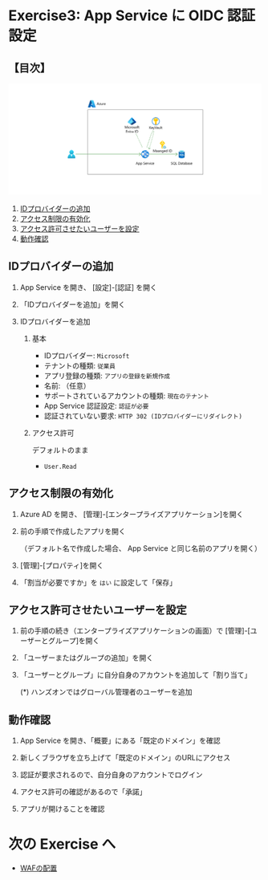 # Exercise3: App Service に OIDC 認証設定

## 【目次】

![](images/ex03-0000-oidc.png)

1. [IDプロバイダーの追加](#idプロバイダーの追加)
1. [アクセス制限の有効化](#アクセス制限の有効化)
1. [アクセス許可させたいユーザーを設定](#アクセス許可させたいユーザーを設定)
1. [動作確認](#動作確認)


## IDプロバイダーの追加

1. App Service を開き、 [設定]-[認証] を開く

1. 「IDプロバイダーを追加」を開く

1. IDプロバイダーを追加

    1. 基本
        * IDプロバイダー: `Microsoft`
        * テナントの種類: `従業員`
        * アプリ登録の種類: `アプリの登録を新規作成`
        * 名前: （任意）
        * サポートされているアカウントの種類: `現在のテナント`
        * App Service 認証設定: `認証が必要`
        * 認証されていない要求: `HTTP 302 (IDプロバイダーにリダイレクト)`

    1. アクセス許可

        デフォルトのまま

        * `User.Read`


## アクセス制限の有効化

1. Azure AD を開き、 [管理]-[エンタープライズアプリケーション]を開く

1. 前の手順で作成したアプリを開く

    （デフォルト名で作成した場合、 App Service と同じ名前のアプリを開く）

1. [管理]-[プロパティ]を開く

1. 「割当が必要ですか」を `はい` に設定して「保存」


## アクセス許可させたいユーザーを設定

1. 前の手順の続き（エンタープライズアプリケーションの画面）で
   [管理]-[ユーザーとグループ]を開く

1. 「ユーザーまたはグループの追加」を開く

1. 「ユーザーとグループ」に自分自身のアカウントを追加して「割り当て」

    (*) ハンズオンではグローバル管理者のユーザーを追加


## 動作確認

1. App Service を開き、「概要」にある「既定のドメイン」を確認

1. 新しくブラウザを立ち上げて「既定のドメイン」のURLにアクセス

1. 認証が要求されるので、自分自身のアカウントでログイン

1. アクセス許可の確認があるので「承諾」

1. アプリが開けることを確認


# 次の Exercise へ

* [WAFの配置](exercise04.md)
